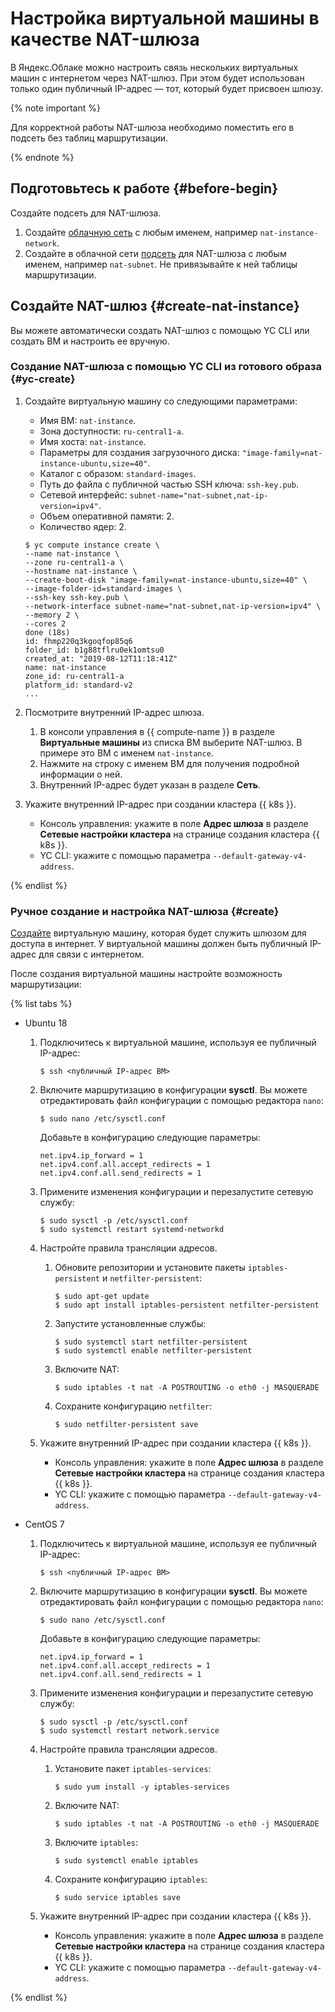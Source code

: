 # Настройка виртуальной машины в качестве NAT-шлюза

В Яндекс.Облаке можно настроить связь нескольких виртуальных машин с интернетом через NAT-шлюз. При этом будет использован только один публичный IP-адрес — тот, который будет присвоен шлюзу.

{% note important %}

Для корректной работы NAT-шлюза необходимо поместить его в подсеть без таблиц маршрутизации.

{% endnote %}

## Подготовьтесь к работе {#before-begin}

Создайте подсеть для NAT-шлюза.

1. Создайте [облачную сеть](../../vpc/operations/network-create.md) с любым именем, например `nat-instance-network`.
1. Создайте в облачной сети [подсеть](../../vpc/operations/subnet-create.md) для NAT-шлюза с любым именем, например `nat-subnet`. Не привязывайте к ней таблицы маршрутизации.

## Создайте NAT-шлюз {#create-nat-instance}

Вы можете автоматически создать NAT-шлюз c помощью YC CLI или создать ВМ и настроить ее вручную.

### Создание NAT-шлюза с помощью YC CLI из готового образа {#yc-create}

1. Создайте виртуальную машину со следующими параметрами:

    - Имя ВМ: `nat-instance`.
    - Зона доступности: `ru-central1-a`.
    - Имя хоста: `nat-instance`.
    - Параметры для создания загрузочного диска: `"image-family=nat-instance-ubuntu,size=40"`.
    - Каталог с образом: `standard-images`.
    - Путь до файла с публичной частью SSH ключа: `ssh-key.pub`.
    - Сетевой интерфейс: `subnet-name="nat-subnet,nat-ip-version=ipv4"`.
    - Объем оперативной памяти: 2.
    - Количество ядер: 2.
    
    ```
    $ yc compute instance create \
    --name nat-instance \
    --zone ru-central1-a \
    --hostname nat-instance \
    --create-boot-disk "image-family=nat-instance-ubuntu,size=40" \
    --image-folder-id=standard-images \
    --ssh-key ssh-key.pub \
    --network-interface subnet-name="nat-subnet,nat-ip-version=ipv4" \
    --memory 2 \
    --cores 2
    done (18s)
    id: fhmp220q3kgoqfop85q6
    folder_id: b1g88tflru0ek1omtsu0
    created_at: "2019-08-12T11:18:41Z"
    name: nat-instance
    zone_id: ru-central1-a
    platform_id: standard-v2
    ...
    ```

1. Посмотрите внутренний IP-адрес шлюза.

    1. В консоли управления в {{ compute-name }} в разделе **Виртуальные машины** из списка ВМ выберите NAT-шлюз. В примере это ВМ с именем `nat-instance`. 
    1. Нажмите на строку с именем ВМ для получения подробной информации о ней.
    1. Внутренний IP-адрес будет указан в разделе **Сеть**.

1. Укажите внутренний IP-адрес при создании кластера {{ k8s }}.

    - Консоль управления: укажите в поле **Адрес шлюза** в разделе **Сетевые настройки кластера** на странице создания кластера {{ k8s }}.
    - YC CLI: укажите с помощью параметра `--default-gateway-v4-address`.        

{% endlist %}

### Ручное создание и настройка NAT-шлюза {#create}

[Создайте](../../compute/quickstart/quick-create-linux.md) виртуальную машину, которая будет служить шлюзом для доступа в интернет. У виртуальной машины должен быть публичный IP-адрес для связи с интернетом.

После создания виртуальной машины настройте возможность маршрутизации:

{% list tabs %}

- Ubuntu 18
  
  1. Подключитесь к виртуальной машине, используя ее публичный IP-адрес:
  
     ```
     $ ssh <публичный IP-адрес ВМ>
     ```
  
  1. Включите маршрутизацию в конфигурации **sysctl**. Вы можете отредактировать файл конфигурации с помощью редактора `nano`:
  
     ```
     $ sudo nano /etc/sysctl.conf
     ```
  
     Добавьте в конфигурацию следующие параметры:
  
     ```
     net.ipv4.ip_forward = 1
     net.ipv4.conf.all.accept_redirects = 1
     net.ipv4.conf.all.send_redirects = 1
     ```
  
  1. Примените изменения конфигурации и перезапустите сетевую службу:
  
     ```
     $ sudo sysctl -p /etc/sysctl.conf
     $ sudo systemctl restart systemd-networkd
     ```
  
  1. Настройте правила трансляции адресов.
     1. Обновите репозитории и установите пакеты `iptables-persistent` и `netfilter-persistent`:
  
        ```
        $ sudo apt-get update
        $ sudo apt install iptables-persistent netfilter-persistent 
        ```
     
     1. Запустите установленные службы:
  
        ```
        $ sudo systemctl start netfilter-persistent 
        $ sudo systemctl enable netfilter-persistent
        ```
     
     1. Включите NAT:
  
        ```
        $ sudo iptables -t nat -A POSTROUTING -o eth0 -j MASQUERADE
        ```
     
     1. Сохраните конфигурацию `netfilter`:
  
        ```
        $ sudo netfilter-persistent save
        ```
        
  1. Укажите внутренний IP-адрес при создании кластера {{ k8s }}.
  
      - Консоль управления: укажите в поле **Адрес шлюза** в разделе **Сетевые настройки кластера** на странице создания кластера {{ k8s }}.
      - YC CLI: укажите с помощью параметра `--default-gateway-v4-address`. 
  
- CentOS 7
  
  1. Подключитесь к виртуальной машине, используя ее публичный IP-адрес:
  
     ```
     $ ssh <публичный IP-адрес ВМ>
     ```
  
  1. Включите маршрутизацию в конфигурации **sysctl**. Вы можете отредактировать файл конфигурации с помощью редактора `nano`:
  
     ```
     $ sudo nano /etc/sysctl.conf
     ```
  
     Добавьте в конфигурацию следующие параметры:
  
     ```
     net.ipv4.ip_forward = 1
     net.ipv4.conf.all.accept_redirects = 1
     net.ipv4.conf.all.send_redirects = 1
     ```
  
  1. Примените изменения конфигурации и перезапустите сетевую службу:
  
     ```
     $ sudo sysctl -p /etc/sysctl.conf
     $ sudo systemctl restart network.service
     ```
  
  1. Настройте правила трансляции адресов.
  
     1. Установите пакет `iptables-services`:
  
        ```
        $ sudo yum install -y iptables-services 
        ```
     
     1. Включите NAT:
  
        ```
        $ sudo iptables -t nat -A POSTROUTING -o eth0 -j MASQUERADE
        ```
  
     1. Включите `iptables`:
  
        ```
        $ sudo systemctl enable iptables
        ```
  
     1. Сохраните конфигурацию `iptables`:
  
        ```
        $ sudo service iptables save
        ```
        
  1. Укажите внутренний IP-адрес при создании кластера {{ k8s }}.
    
      - Консоль управления: укажите в поле **Адрес шлюза** в разделе **Сетевые настройки кластера** на странице создания кластера {{ k8s }}.
      - YC CLI: укажите с помощью параметра `--default-gateway-v4-address`.      
  
{% endlist %}
